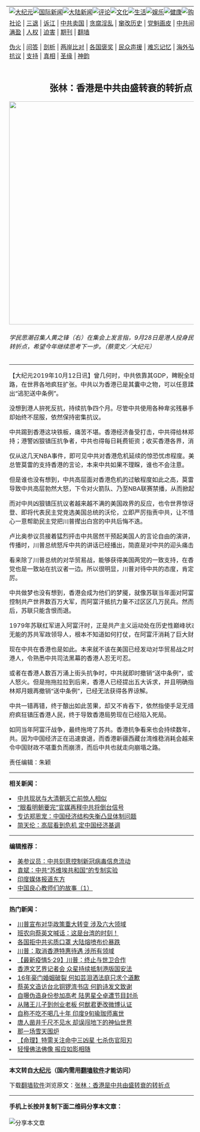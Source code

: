 <a name="1" id="1" target="_blank"></a><span id="1"></span>
<table align=center border="0"><tr><td colspan="2" VALIGN=TOP><a href="https://github.com/fyvn2199/djy/blob/master/gb/nsc413.md#1"><img src="https://raw.githubusercontent.com/fyvn2199/www/master/t/djy/1.jpg" title="大纪元"></a><a href="https://github.com/fyvn2199/djy/blob/master/gb/n24hr.md#1"><img src="https://raw.githubusercontent.com/fyvn2199/www/master/t/djy/3.jpg" title="国际新闻"></a><a href="https://github.com/fyvn2199/djy/blob/master/gb/nsc413.md#1"><img src="https://raw.githubusercontent.com/fyvn2199/www/master/t/djy/4.jpg" title="大陆新闻"></a><a href="https://github.com/fyvn2199/djy/blob/master/gb/news392.md#1"><img src="https://raw.githubusercontent.com/fyvn2199/www/master/t/djy/5.jpg" title="评论"></a><a href="https://github.com/fyvn2199/djy/blob/master/gb/news2007.md#1"><img src="https://raw.githubusercontent.com/fyvn2199/www/master/t/djy/6.jpg" title="文化"></a><a href="https://github.com/fyvn2199/djy/blob/master/gb/news2008.md#1"><img src="https://raw.githubusercontent.com/fyvn2199/www/master/t/djy/7.jpg" title="生活"></a><a href="https://github.com/fyvn2199/djy/blob/master/gb/ncyule.md#1"><img src="https://raw.githubusercontent.com/fyvn2199/www/master/t/djy/8.jpg" title="娱乐"></a><a href="https://github.com/fyvn2199/djy/blob/master/gb/nsc1002.md#1"><img src="https://raw.githubusercontent.com/fyvn2199/www/master/t/djy/9.jpg" title="健康"><a href="https://www.youlucky.com"><img src="https://raw.githubusercontent.com/fyvn2199/www/master/t/djy/10.jpg" title="购物"></a><a href="https://donate.epochtimes.com/?utm_medium=epochtimes&utm_source=referral&utm_campaign=donate_button_djyarticleheader"><img src="https://raw.githubusercontent.com/fyvn2199/www/master/t/djy/12.jpg" title="捐款"></a></td></tr>
<tr><td colspan="2" VALIGN=TOP><a target="_blank" href="https://github.com/fyvn2199/djy/blob/master/gb/9p.md#1">社论</a> | <a target="_blank" href="https://github.com/fyvn2199/djy/blob/master/gb/nf5657.md#1">三退</a> | <a target="_blank" href="https://github.com/fyvn2199/djy/blob/master/gb/nf6124.md#1">诉江</a> | <a target="_blank" href="https://github.com/fyvn2199/djy/blob/master/gb/nf1176117.md#1">中共卖国</a> | <a target="_blank" href="https://github.com/fyvn2199/djy/blob/master/gb/nf5773.md#1">贪腐淫乱</a> | <a target="_blank" href="https://github.com/fyvn2199/djy/blob/master/gb/nf1176115.md#1">窜改历史</a> | <a target="_blank" href="https://github.com/fyvn2199/djy/blob/master/gb/nf1176107.md#1">党魁画皮</a> | <a target="_blank" href="https://github.com/fyvn2199/djy/blob/master/gb/nf1320400.md#1">中共间谍</a> | <a target="_blank" href="https://github.com/fyvn2199/djy/blob/master/gb/nf1176114.md#1">破坏传统</a> | <a target="_blank" href="https://github.com/fyvn2199/ntdtv/blob/master/gb/prog447_1.md#1">恶贯满盈</a> | <a target="_blank" href="https://github.com/fyvn2199/djy/blob/master/gb/ncid278.md#1">人权</a> | <a target="_blank" href="https://github.com/fyvn2199/djy/blob/master/gb/nf1176111.md#1">迫害</a> | <a target="_blank" href="https://gitlab.com/szzdlab/mh-qikan/blob/master/README.md#1">期刊</a> | <a target="_blank" href="https://github.com/fyvn2199/www/blob/master/README.md?zsrh#8">翻墙</a></p><p><a target="_blank" href="https://github.com/fyvn2199/djy/blob/master/gb/nf5562.md#1">伪火</a> | <a target="_blank" href="https://github.com/fyvn2199/djy/blob/master/gb/nf4378.md#1">问答</a> | <a target="_blank" href="https://github.com/fyvn2199/djy/blob/master/gb/nf5792.md#1">剖析</a> | <a target="_blank" href="https://github.com/fyvn2199/djy/blob/master/gb/nf5735.md#1">两岸比对</a> | <a target="_blank" href="https://github.com/fyvn2199/djy/blob/master/gb/nf6119.md#1">各国褒奖</a> | <a target="_blank" href="https://github.com/fyvn2199/djy/blob/master/gb/nf6120.md#1">民众声援</a> | <a target="_blank" href="https://github.com/fyvn2199/djy/blob/master/gb/nf1188594.md#1">难忘记忆</a> | <a target="_blank" href="https://github.com/fyvn2199/djy/blob/master/gb/nf3180.md#1">海外弘传</a> | <a target="_blank" href="https://github.com/fyvn2199/djy/blob/master/gb/nf5410.md#1">万人上访</a> | <a target="_blank" href="https://github.com/fyvn2199/ntdtv/blob/master/gb/prog1530_1.md#1">和平抗议</a> | <a target="_blank" href="https://github.com/fyvn2199/djy/blob/master/gb/nf4386.md#1">支持</a> | <a target="_blank" href="https://github.com/fyvn2199/djy/blob/master/gb/nf4389.md#1">真相</a> | <a target="_blank" href="https://github.com/fyvn2199/djy/blob/master/gb/nf5790.md#1">圣缘</a> | <a target="_blank" href="https://github.com/fyvn2199/djy/blob/master/gb/nf4786.md#1">神韵</a></td></tr>
<tr><td VALIGN=TOP width="626"><h2 align=center>张林：香港是中共由盛转衰的转折点</h2>
<img width="600" src="https://i.epochtimes.com/assets/uploads/2015/09/1509282038491538-600x400.jpg" />
<h6>学民思潮召集人黄之锋（右）在集会上发言指，9月28日是港人投身民主运动的重要转折点，希望今年继续思考下一步。（蔡雯文／大纪元）
</h6>
<hr>
	<p>【大纪元2019年10月12日讯】曾几何时，中共依靠其GDP，睥睨全球，搞一带一路，在世界各地疯狂扩张。中共以为香港已是其囊中之物，可以任意蹂躏，于是推出“逃犯送中条例”。</p>
<p>没想到港人拚死反抗，持续抗争四个月。尽管中共使用各种卑劣残暴手段镇压，港人却始终不屈服，依然保持密集抗议。</p>
<p>中共踢到香港这块铁板，痛苦不堪。香港经济备受打击，中共得给林郑月娥输血维持；<ahref="https://github.com/fyvn2199/djy/blob/master/gb/tag/%E6%B8%AF%E8%AD%A6.md#1">港警</a>凶狠镇压抗争者，中共也得每日耗费钜资；收买香港各界，消耗更是惊人。</p>
<p>仅从这几天<ahref="https://github.com/fyvn2199/djy/blob/master/gb/tag/nba%E4%BA%8B%E4%BB%B6.md#1">NBA事件</a>，即可见中共对香港危机延续的惊恐忧虑程度。美国篮球火箭队总管莫雷的支持香港的言论，本来中共如果不理睬，谁也不会注意。</p>
<p>但是谁也没有想到，中共高层面对香港危机的过敏程度如此之高，莫雷一句话，居然导致中共高层勃然大怒，下令对火箭队、乃至NBA联赛禁播，从而掀起轩然大波。</p>
<p>而对中共凶狠镇压抗议者越来越不满的美国政界的反应，也令世界惊讶。已经击败拜登、即将代表民主党竞选美国总统的沃伦，立即严厉指责中共，让不惜钜资投入，一心一意帮助民主党把<ahref="https://github.com/fyvn2199/djy/blob/master/gb/tag/%E5%B7%9D%E6%99%AE.md#1">川普</a>撵出白宫的中共后悔不迭。</p>
<p>卢比奥参议员接着猛烈抨击中共居然干预起美国人的言论自由的演讲，还在媒体广为传播时，<ahref="https://github.com/fyvn2199/djy/blob/master/gb/tag/%E5%B7%9D%E6%99%AE.md#1">川普</a>总统怒斥中共的讲话已经播出，简直是对中共的迎头痛击！</p>
<p>看来除了川普总统的对华贸易战，能够获得美国两党的一致支持，在香港问题上，两党也是一致站在抗议者一边。所以很明显，川普对待中共的态度，肯定会越来越严厉。</p>
<p>中共做梦也没有想到，香港会成为他们的梦魇，就像苏联当年面对阿富汗。苏联当时控制共产世界数百万大军，而阿富汗抵抗力量不过区区几万民兵。然而双方激战十年后，苏联只能含恨而退。</p>
<p>1979年苏联红军进入阿富汗时，正是共产主义运动处在历史性巅峰状态。然而腐朽无能的苏共军政领导人，根本不知道如何打仗，在阿富汗消耗了巨大财富一无所成。</p>
<p>现在中共在香港也是如此。本来就不该在美国已经发动对华贸易战之时进一步压迫香港人，令熟悉<ahref="https://github.com/fyvn2199/djy/blob/master/gb/tag/%E4%B8%AD%E5%85%B1%E5%8F%B8%E6%B3%95.md#1">中共司法</a>黑幕的香港人忍无可忍。</p>
<p>或者在香港人数百万涌上街头抗争时，中共就即时撤销“送中条例”，或许也能熄灭港人怒火。但是拖拖拉拉到后来，香港人已经提出五大诉求，并且明确指出缺一不可！林郑月娥再撤销“送中条例”，已经无法获得各界谅解。</p>
<p>中共一错再错，终于酿出如此苦果，却又不肯吞下，依然指使手足无措的林郑月娥政府疯狂镇压香港人民，终于导致香港局势现在已经陷入死局。</p>
<p>如同当年阿富汗战争，最终拖垮了苏共。香港抗争看来也会持续数年，最终拖垮中共。因为中国经济正在迅速衰退，而香港新疆西藏台湾维稳消耗会越来越大，最终会令中国财政不堪重负而崩溃，而后中共也就走向崩塌之路。</p>
<p>责任编辑：朱颖</p>
	
<hr>


<strong>相关新闻：</strong>
<li><a href="https://github.com/fyvn2199/djy/blob/master/gb/16/4/13/n7552273.md#1">中共现状与大清朝灭亡前惊人相似</a></li>
<li><a href="https://github.com/fyvn2199/djy/blob/master/gb/16/5/8/n7873323.md#1">“眼看明朝要完”官媒再释中共将倒台信号</a></li>
<li><a href="https://github.com/fyvn2199/djy/blob/master/gb/16/12/19/n8606482.md#1">专访郑恩宠：中国经济结构失衡凸显体制问题</a></li>
<li><a href="https://github.com/fyvn2199/djy/blob/master/gb/16/12/19/n8607009.md#1">简天伦：高层看到危机 定中国经济基调</a></li>
<hr>


<strong>编辑推荐：</strong>
<li><a href="https://github.com/onzhi266/djy/blob/master/gb/20/2/22/n11887949.md#1">美参议员：中共刻意控制新冠病毒信息流动</a></li>
<li><a href="https://github.com/tsiac2612/djy/blob/master/gb/18/3/6/n10195043.md#1" target="_blank">袁斌：中共“苏维埃共和国”的专制实验</a></li><li><a href="https://github.com/fyvn2199/djy/blob/master/gb/18/10/27/n10812623.md?dfh#1" target="_blank">印度媒体报道东方</a></li><li><a href="https://github.com/tsiac2612/djy/blob/master/gb/18/4/7/n10284039.md#1" target="_blank">中国良心教师们的故事（1）</a></li>
<hr>

<strong>热门新闻：</strong>
<li><a href="https://github.com/fyvn2199/djy/blob/master/gb/20/5/29/n12147002.md#1">川普宣布对华政策重大转变 涉及六大领域</a></li>
<li><a href="https://github.com/fyvn2199/djy/blob/master/gb/20/5/28/n12143183.md#1">班农向蔡英文喊话：这是台湾的时刻！</a></li>
<li><a href="https://github.com/fyvn2199/djy/blob/master/gb/20/5/30/n12149153.md#1">各国拒中共劣质口罩 大陆熔喷布价暴跌</a></li>
<li><a href="https://github.com/fyvn2199/djy/blob/master/gb/20/5/29/n12147143.md#1">川普：取消香港特惠待遇 涉所有领域</a></li>
<li><a href="https://github.com/fyvn2199/djy/blob/master/gb/20/5/29/n12145153.md#1">【最新疫情5·29】川普：终止与世卫合作</a></li>
<li><a href="https://github.com/fyvn2199/djy/blob/master/gb/20/5/28/n12144374.md#1">香港文艺界记者会 众星持续抵制港版国安法</a></li>
<li><a href="https://github.com/fyvn2199/djy/blob/master/gb/20/5/28/n12144633.md#1">16年豪门婚姻破裂 何如芸泪洒法庭只求个道歉</a></li>
<li><a href="https://github.com/fyvn2199/djy/blob/master/gb/20/5/29/n12146950.md#1">蔡英文造访台北铜锣湾书店 何韵诗发文致谢</a></li>
<li><a href="https://github.com/fyvn2199/djy/blob/master/gb/20/5/29/n12147321.md#1">自曝伪造身份参加高考 陆男星仝卓遭节目封杀</a></li>
<li><a href="https://github.com/fyvn2199/djy/blob/master/gb/20/5/29/n12147132.md#1">从赌王儿子到创业老板 何猷君更改微博认证</a></li>
<li><a href="https://github.com/fyvn2199/djy/blob/master/gb/20/5/29/n12145861.md#1">自称不吃不喝几十年 印度9旬瑜珈师离世</a></li>
<li><a href="https://github.com/fyvn2199/djy/blob/master/gb/20/5/29/n12146535.md#1">唐人凿井千尺不见水 却误闯地下的神仙世界</a></li>
<li><a href="https://github.com/fyvn2199/djy/blob/master/gb/20/5/1/n12076592.md#1">那一场雪天围炉</a></li>
<li><a href="https://github.com/fyvn2199/djy/blob/master/gb/20/4/14/n12029131.md#1">【命理】特需关注命中三凶星 七杀伤官阳刃</a></li>
<li><a href="https://github.com/fyvn2199/djy/blob/master/gb/20/5/24/n12133331.md#1">轻慢佛法佛像 报应如影相随</a></li>
<hr>

<strong>本文转自<a href="https://www.epochtimes.com">大纪元</a>（国内需用<a href="https://github.com/fyvn2199/www/blob/master/README.md#8">翻墙软件</a>才能访问）</strong><p>下载<a href="https://github.com/fyvn2199/www/blob/master/README.md#8">翻墙软件</a>浏览原文：<a href="https://www.epochtimes.com/gb/19/10/12/n11584224.htm">张林：香港是中共由盛转衰的转折点</a></p><hr>

<strong>手机上长按并复制下面二维码分享本文章：</strong><br><br><img src="http://d1p1.ip.zn2.us/v.php?action=qrcode&url=https://github.com/fyvn2199/djy/blob/master/gb/19/10/12/n11584224.md%231" title="分享本文章"></td><td VALIGN=TOP><a href="https://github.com/fyvn2199/djy/blob/master/gb/16/1/21/n4622075.md?dfh#1" target="_blank"><img src="https://raw.githubusercontent.com/fyvn2199/djy/master/gb/300/wei-f1.jpg" title="中共的伪火骗局"  alt="中共的伪火骗局"></a><br><a href="https://github.com/fyvn2199/www/blob/master/README.md?dfh#9" target="_blank"><img src="https://raw.githubusercontent.com/fyvn2199/djy/master/gb/300/yong-h.jpg" title="永恒的见证"  alt="永恒的见证"></a><br><a href="https://github.com/fyvn2199/djy/blob/master/gb/13/9/29/n3974789.md?dfh#1" target="_blank"><img src="https://raw.githubusercontent.com/fyvn2199/djy/master/gb/300/shang-lnz.jpg" title="善良女子被中共投男牢"  alt="善良女子被中共投男牢"></a><br><a href="https://github.com/fyvn2199/djy/blob/master/gb/16/3/16/n4663449.md?dfh#1" target="_blank"><img src="https://raw.githubusercontent.com/fyvn2199/djy/master/gb/300/huo-z3.jpg" title="警卫目击活摘器官"  alt="警卫目击活摘器官"></a><br><a href="https://github.com/fyvn2199/djy/blob/master/gb/16/8/7/n8177641.md?dfh#1" target="_blank"><img src="https://raw.githubusercontent.com/fyvn2199/djy/master/gb/300/huo-z4.jpg" title="证人描述活摘恐怖"  alt="证人描述活摘恐怖"></a><br><a href="https://github.com/fyvn2199/djy/blob/master/gb/10/4/19/n2881569.md?dfh#1" target="_blank"><img src="https://raw.githubusercontent.com/fyvn2199/djy/master/gb/300/huo-z1.jpg" title="揭开活摘器官黑幕"  alt="揭开活摘器官黑幕"></a><br><a href="https://github.com/fyvn2199/djy/blob/master/gb/10/11/7/n3077476.md?dfh#1" target="_blank"><img src="https://raw.githubusercontent.com/fyvn2199/djy/master/gb/300/ma-ks.jpg" title="马克思的成魔之路"  alt="马克思的成魔之路"></a><br><a href="https://github.com/fyvn2199/djy/blob/master/gb/14/6/9/n4173977.md?dfh#1" target="_blank"><img src="https://raw.githubusercontent.com/fyvn2199/djy/master/gb/300/chang-zs.jpg" title="藏字石 蕴天机"  alt="藏字石 蕴天机"></a><br><a href="https://github.com/fyvn2199/djy/blob/master/gb/18/5/10/n10381511.md?dfh#1" target="_blank"><img src="https://raw.githubusercontent.com/fyvn2199/djy/master/gb/300/st1.jpg" title="关注3亿人三退"  alt="关注3亿人三退"></a><br><a href="https://github.com/fyvn2199/djy/blob/master/gb/18/3/21/n10237682.md?dfh#1" target="_blank"><img src="https://raw.githubusercontent.com/fyvn2199/djy/master/gb/300/jie-t.jpg" title="解体中共复兴中华"  alt="解体中共复兴中华"></a><br><a href="https://github.com/fyvn2199/djy/blob/master/gb/9/2/9/n2422991.md?dfh#1" target="_blank"><img src="https://raw.githubusercontent.com/fyvn2199/djy/master/gb/300/gao-zs.jpg" title="中共迫害良心律师"  alt="中共迫害良心律师"></a><br><a href="https://github.com/fyvn2199/djy/blob/master/gb/18/12/9/n10900044.md?dfh#1" target="_blank"><img src="https://raw.githubusercontent.com/fyvn2199/djy/master/gb/300/sj1.jpg" title="303万人举报江泽民"  alt="303万人举报江泽民"></a><br><a href="https://github.com/fyvn2199/djy/blob/master/gb/18/8/28/n10672014.md?dfh#1" target="_blank"><img src="https://raw.githubusercontent.com/fyvn2199/djy/master/gb/300/sj2.jpg" title="这些官员为何起诉江泽民"  alt="这些官员为何起诉江泽民"></a><br><a href="https://github.com/fyvn2199/djy/blob/master/gb/8/12/18/n2367165.md?dfh#1" target="_blank"><img src="https://raw.githubusercontent.com/fyvn2199/djy/master/gb/300/liangan.jpg" title="海峡两岸的强烈对比"  alt="海峡两岸的强烈对比"></a><br><a href="https://github.com/fyvn2199/djy/blob/master/gb/15/12/10/n4593139.md?dfh#1" target="_blank"><img src="https://raw.githubusercontent.com/fyvn2199/djy/master/gb/300/jia-ndzl.jpg" title="加拿大总理的贺信"  alt="加拿大总理的贺信"></a><br><a href="https://github.com/fyvn2199/djy/blob/master/gb/11/6/17/n3289382.md?dfh#1" target="_blank"><img src="https://raw.githubusercontent.com/fyvn2199/djy/master/gb/300/xiao-wd.jpg" title="探寻真相兼听则明"  alt="探寻真相兼听则明"></a><br><a href="https://github.com/fyvn2199/djy/blob/master/gb/18/10/27/n10812623.md?dfh#1" target="_blank"><img src="https://raw.githubusercontent.com/fyvn2199/djy/master/gb/300/yindu.jpg" title="印度媒体报道东方"  alt="印度媒体报道东方"></a><br><a href="https://github.com/fyvn2199/djy/blob/master/gb/18/6/9/n10469652.md?dfh#1" target="_blank"><img src="https://raw.githubusercontent.com/fyvn2199/djy/master/gb/300/xie-j.jpg" title="不一样的海外校园"  alt="不一样的海外校园"></a><br><a href="https://github.com/fyvn2199/djy/blob/master/gb/7/4/5/n1669415.md?dfh#1" target="_blank"><img src="https://raw.githubusercontent.com/fyvn2199/djy/master/gb/300/li-up.jpg" title="从大师到徒弟的传奇"  alt="从大师到徒弟的传奇"></a><br><a href="https://github.com/fyvn2199/djy/blob/master/gb/17/5/26/n9191512.md?dfh#1" target="_blank"><img src="https://raw.githubusercontent.com/fyvn2199/djy/master/gb/300/zfl2.jpg" title="亿万人与东方一本奇书"  alt="亿万人与东方一本奇书"></a><br><a href="https://github.com/fyvn2199/djy/blob/master/gb/13/11/27/n4020290.md?dfh#1" target="_blank"><img src="https://raw.githubusercontent.com/fyvn2199/djy/master/gb/300/zhen-h.jpg" title="大陆见不到的震撼场面"  alt="大陆见不到的震撼场面"></a><br><a href="https://github.com/fyvn2199/djy/blob/master/gb/15/7/17/n4482910.md?dfh#1" target="_blank"><img src="https://raw.githubusercontent.com/fyvn2199/djy/master/gb/300/dalu-sk.jpg" title="人心向善 大陆当初盛况"  alt="人心向善 大陆当初盛况"></a><br><a href="https://github.com/fyvn2199/djy/blob/master/gb/19/1/5/n10955468.md?dfh#1" target="_blank"><img src="https://raw.githubusercontent.com/fyvn2199/djy/master/gb/300/zfl1.jpg" title="追寻真理 这书讲什么"  alt="追寻真理 这书讲什么"></a><br><a href="https://github.com/fyvn2199/www/blob/master/README.md?dfh#1" target="_blank"><img src="https://raw.githubusercontent.com/fyvn2199/djy/master/gb/300/fq1.jpg" title="下载免费翻墙软件"  alt="下载免费翻墙软件"></a><br></td></tr></table>
